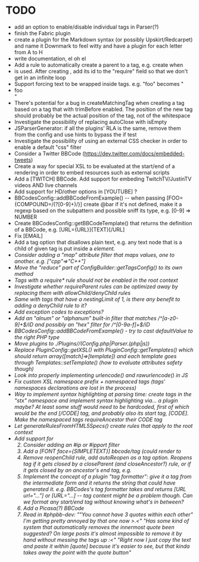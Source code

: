TODO
====

- add an option to enable/disable individual tags in Parser(?)
- finish the Fabric plugin
- create a plugin for the Markdown syntax (or possibly Upskirt/Redcarpet) and name it Downmark to feel witty and have a plugin for each letter from A to H
- write documentation, el oh el
- Add a rule to automatically create a parent to a tag, e.g. create <LIST> when <LI> is used. After creating <LIST>, add its id to the "require" field so that we don't get in an infinite loop
- Support forcing text to be wrapped inside tags. e.g. "<LIST>foo" becomes "<LIST><LI>foo</LI>"
- There's potential for a bug in createMatchingTag when creating a tag based on a tag that with trimBefore enabled. The position of the new tag should probably be the actual position of the tag, not of the whitespace
- Investigate the possibility of replacing autoClose with isEmpty
- JSParserGenerator: if all the plugins' RLA is the same, remove them from the config and use hints to bypass the if test
- Investigate the possibility of using an external CSS checker in order to enable a default "css" filter
- Consider a Twitter BBCode (https://dev.twitter.com/docs/embedded-tweets)
- Create a way for special XSL to be evaluated at the start/end of a rendering in order to embed resources such as external scripts
- Add a [TWITCH] BBCode. Add support for embeding TwitchTV/JustinTV videos AND live channels
- Add support for HD/other options in [YOUTUBE] ?
- BBCodesConfig::addBBCodeFromExample() -- when passing [FOO={COMPOUND=/(?<bar>[0-9]+)/}] create @bar if it's not defined, make it a regexp based on the subpattern and possible sniff its type, e.g. [0-9] => NUMBER
- Create BBCodesConfig::getBBCodeTemplate() that returns the definition of a BBCode, e.g. [URL={URL}]{TEXT}[/URL]
- Fix [EMAIL]
- Add a tag option that disallows plain text, e.g. any text node that is a child of given tag is put inside a <i> element.
- Consider adding a "map" attribute filter that maps values, one to another. e.g. ["cpp"=>"C++"]
- Move the "reduce" part of ConfigBuilder::getTagsConfig() to its own method
- Tags with a require* rule should not be enabled in the root context
- Investigate whether requireParent rules can be optimized away by replacing them with allowChild/denyChild rules
- Same with tags that have a nestingLimit of 1, is there any benefit to adding a denyChild rule to it?
- Add exception codes to exceptions?
- Add an "alnum" or "alphanum" built-in filter that matches /^[a-z0-9]+$/iD and possibly an "hex" filter for /^[0-9a-f]+$/iD
- BBCodesConfig::addBBCodeFromExample() - try to cast defaultValue to the right PHP type
- Move plugins to ./Plugins/<pluginName>/(Config.php|Parser.(php|js))
- Replace PluginConfig::getXSL() with PluginConfig::getTemplates() which should return array([match]=>[template]) and each template goes through Templates::setTemplate() (how to evaluate attributes safety though)
- Look into properly implementing urlencode() and rawurlencode() in JS
- Fix custom XSL namespace prefix + namespaced tags (tags' namespaces declarations are lost in the process)
- Way to implement syntax highlighting at parsing time: create tags in the "stx" namespace and implement syntax highlighting via... a plugin maybe? At least some stuff would need to be hardcoded, first of which would be the end [/CODE] tag, and probably also its start tag, [CODE]. Make the namespaced tags requireAncestor their CODE tag
- Let generateRulesFromHTML5Specs() create rules that apply to the root context
- Add support for <ol start="2"/>
- Consider adding an #ip or #ipport filter
- Add a [FONT face={SIMPLETEXT}] bbcode/tag (could render to <span style="font-family:{SIMPLETEXT}">
- Remove reopenChild rule, add autoReopen as a tag option. Reopens tag if it gets closed by a closeParent (and closeAncestor?) rule, or if it gets closed by an ancestor's end tag, e.g. <b><i></b>
- Implement the concept of a plugin "tag formatter": give it a tag from the intermediate form and it returns the string that could have generated it. e.g. BBCodes's tag formatter takes <URL url="..."> and returns [URL url="..."] or [URL="...] -- tag content might be a problem though. Can we format any start/end tag without knowing what's in between?
- Add a Picasa(?) BBCode
- Read in #phpbb-dev: ""You cannot have 3 quotes within each other" I'm getting pretty annoyed by that one now >.<" "Has some kind of system that automatically removes the innermost quote been suggested? On large posts it's almost impossible to remove it by hand without messing the tags up :<" "Right now I just copy the text and paste it within [quote] because it's easier to see, but that kinda takes away the point with the quote button"
